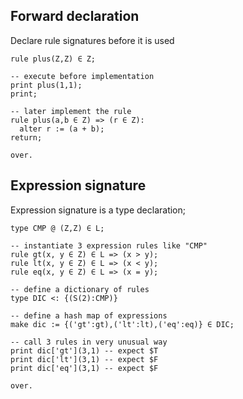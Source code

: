 ## Forward declaration

Declare rule signatures before it is used

```
rule plus(Z,Z) ∈ Z; 

-- execute before implementation
print plus(1,1);  
print;

-- later implement the rule
rule plus(a,b ∈ Z) => (r ∈ Z):
  alter r := (a + b);
return;  

over.
```

## Expression signature

Expression signature is a type declaration;

```
type CMP @ (Z,Z) ∈ L;

-- instantiate 3 expression rules like "CMP"
rule gt(x, y ∈ Z) ∈ L => (x > y);
rule lt(x, y ∈ Z) ∈ L => (x < y);
rule eq(x, y ∈ Z) ∈ L => (x = y);

-- define a dictionary of rules
type DIC <: {(S(2):CMP)}
 
-- define a hash map of expressions
make dic := {('gt':gt),('lt':lt),('eq':eq)} ∈ DIC;

-- call 3 rules in very unusual way
print dic['gt'](3,1) -- expect $T
print dic['lt'](3,1) -- expect $F
print dic['eq'](3,1) -- expect $F

over.
```
